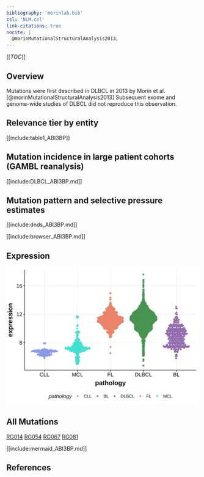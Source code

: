```yaml
---
bibliography: 'morinlab.bib'
csl: 'NLM.csl'
link-citations: true
nocite: |
  @morinMutationalStructuralAnalysis2013, 
---
```

[[_TOC_]]


## Overview

Mutations were first described in DLBCL in 2013 by Morin et al.[@morinMutationalStructuralAnalysis2013] Subsequent exome and genome-wide studies of DLBCL did not reproduce this observation. 


## Relevance tier by entity

[[include:table1_ABI3BP]]

## Mutation incidence in large patient cohorts (GAMBL reanalysis)

[[include:DLBCL_ABI3BP.md]]

## Mutation pattern and selective pressure estimates

[[include:dnds_ABI3BP.md]]


[[include:browser_ABI3BP.md]]

## Expression
![](images/gene_expression/ABI3BP_by_pathology.svg)

## All Mutations

[RG014](https://www.bcgsc.ca/downloads/morinlab/GAMBL/Morin_2013/RG014.html)
[RG054](https://www.bcgsc.ca/downloads/morinlab/GAMBL/Morin_2013/RG054.html)
[RG067](https://www.bcgsc.ca/downloads/morinlab/GAMBL/Morin_2013/RG067.html)
[RG081](https://www.bcgsc.ca/downloads/morinlab/GAMBL/Morin_2013/RG081.html)

[[include:mermaid_ABI3BP.md]]

## References



<!-- ORIGIN: morinMutationalStructuralAnalysis2013 -->
<!-- DLBCL: morinMutationalStructuralAnalysis2013 -->
